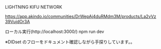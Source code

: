 LIGHTNING KIFU NETWORK

https://app.akindo.io/communities/DrWepAj4duRMdm3M/products/La2vVz39VujdOr3A

ローカル実行(http://localhost:3000/)
npm run dev

※DIDset のフローをドキュメント確認しながら手探りしています。。
